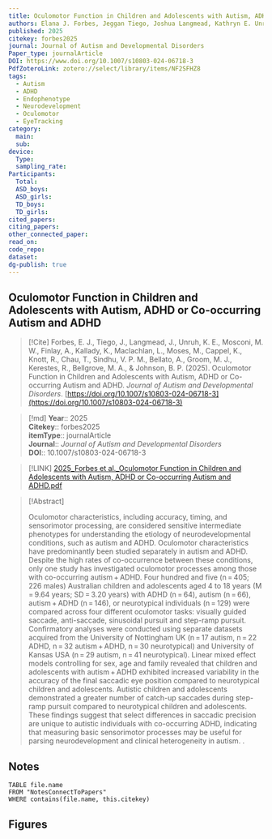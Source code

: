 ```yaml
---
title: Oculomotor Function in Children and Adolescents with Autism, ADHD or Co-occurring Autism and ADHD
authors: Elana J. Forbes, Jeggan Tiego, Joshua Langmead, Kathryn E. Unruh, Matthew W. Mosconi, Amy Finlay, Kathryn Kallady, Lydia Maclachlan, Mia Moses, Kai Cappel, Rachael Knott, Tracey Chau, Vishnu Priya Mohanakumar Sindhu, Alessio Bellato, Madeleine J. Groom, Rebecca Kerestes, Mark A. Bellgrove, Beth P. Johnson
published: 2025
citekey: forbes2025
journal: Journal of Autism and Developmental Disorders
Paper_type: journalArticle
DOI: https://www.doi.org/10.1007/s10803-024-06718-3
PdfZoteroLink: zotero://select/library/items/NF2SFHZ8
tags:
  - Autism
  - ADHD
  - Endophenotype
  - Neurodevelopment
  - Oculomotor
  - EyeTracking
category:
  main: 
  sub: 
device:
  Type: 
  sampling_rate: 
Participants:
  Total: 
  ASD_boys: 
  ASD_girls: 
  TD_boys: 
  TD_girls: 
cited_papers: 
citing_papers: 
other_connected_paper: 
read_on: 
code_repo: 
dataset: 
dg-publish: true
---
```


## Oculomotor Function in Children and Adolescents with Autism, ADHD or Co-occurring Autism and ADHD

> [!Cite]
> Forbes, E. J., Tiego, J., Langmead, J., Unruh, K. E., Mosconi, M. W., Finlay, A., Kallady, K., Maclachlan, L., Moses, M., Cappel, K., Knott, R., Chau, T., Sindhu, V. P. M., Bellato, A., Groom, M. J., Kerestes, R., Bellgrove, M. A., & Johnson, B. P. (2025). Oculomotor Function in Children and Adolescents with Autism, ADHD or Co-occurring Autism and ADHD. _Journal of Autism and Developmental Disorders_. [https://doi.org/10.1007/s10803-024-06718-3](https://doi.org/10.1007/s10803-024-06718-3)


>[!md]
> **Year**:: 2025   
> **Citekey**:: forbes2025  
> **itemType**:: journalArticle  
> **Journal**:: *Journal of Autism and Developmental Disorders*  
> **DOI**:: 10.1007/s10803-024-06718-3    

> [!LINK] 
> [2025_Forbes et al._Oculomotor Function in Children and Adolescents with Autism, ADHD or Co-occurring Autism and ADHD.pdf](zotero://select/library/items/6WGVSMK7)

> [!Abstract]
>
> Oculomotor characteristics, including accuracy, timing, and sensorimotor processing, are considered sensitive intermediate phenotypes for understanding the etiology of neurodevelopmental conditions, such as autism and ADHD. Oculomotor characteristics have predominantly been studied separately in autism and ADHD. Despite the high rates of co-occurrence between these conditions, only one study has investigated oculomotor processes among those with co-occurring autism + ADHD. Four hundred and five (n = 405; 226 males) Australian children and adolescents aged 4 to 18 years (M = 9.64 years; SD = 3.20 years) with ADHD (n = 64), autism (n = 66), autism + ADHD (n = 146), or neurotypical individuals (n = 129) were compared across four different oculomotor tasks: visually guided saccade, anti-saccade, sinusoidal pursuit and step-ramp pursuit. Confirmatory analyses were conducted using separate datasets acquired from the University of Nottingham UK (n = 17 autism, n = 22 ADHD, n = 32 autism + ADHD, n = 30 neurotypical) and University of Kansas USA (n = 29 autism, n = 41 neurotypical). Linear mixed effect models controlling for sex, age and family revealed that children and adolescents with autism + ADHD exhibited increased variability in the accuracy of the final saccadic eye position compared to neurotypical children and adolescents. Autistic children and adolescents demonstrated a greater number of catch-up saccades during step-ramp pursuit compared to neurotypical children and adolescents. These findings suggest that select differences in saccadic precision are unique to autistic individuals with co-occurring ADHD, indicating that measuring basic sensorimotor processes may be useful for parsing neurodevelopment and clinical heterogeneity in autism.
>.
> 


## Notes

```dataview 
TABLE file.name 
FROM "NotesConnectToPapers" 
WHERE contains(file.name, this.citekey)
```


## Figures

